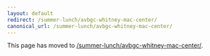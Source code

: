 ```yaml
---
layout: default
redirect: /summer-lunch/avbgc-whitney-mac-center/
canonical_url: /summer-lunch/avbgc-whitney-mac-center/
---
```


This page has moved to [/summer-lunch/avbgc-whitney-mac-center/](/summer-lunch/avbgc-whitney-mac-center/).
